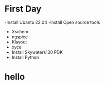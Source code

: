 # First Day
-Install Ubantu 22.04
-Install Open source tools
 - Xschem
 - ngspice
 - Klayout
 - xyce
- Install Skywaters130 PDK
- Install Python

 

# hello
